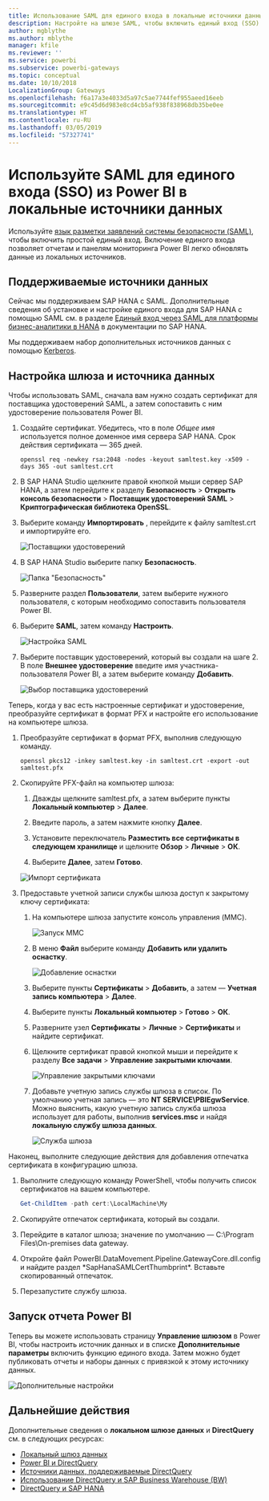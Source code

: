 ```yaml
---
title: Использование SAML для единого входа в локальные источники данных
description: Настройте на шлюзе SAML, чтобы включить единый вход (SSO) из Power BI в локальные источники данных.
author: mgblythe
ms.author: mblythe
manager: kfile
ms.reviewer: ''
ms.service: powerbi
ms.subservice: powerbi-gateways
ms.topic: conceptual
ms.date: 10/10/2018
LocalizationGroup: Gateways
ms.openlocfilehash: f6a17a3e4033d5a97c5ae7744fef955aeed16eeb
ms.sourcegitcommit: e9c45d6d983e8cd4cb5af938f838968db35be0ee
ms.translationtype: HT
ms.contentlocale: ru-RU
ms.lasthandoff: 03/05/2019
ms.locfileid: "57327741"
---
```

# <a name="use-security-assertion-markup-language-saml-for-single-sign-on-sso-from-power-bi-to-on-premises-data-sources"></a>Используйте SAML для единого входа (SSO) из Power BI в локальные источники данных

Используйте [язык разметки заявлений системы безопасности (SAML)](https://www.onelogin.com/pages/saml), чтобы включить простой единый вход. Включение единого входа позволяет отчетам и панелям мониторинга Power BI легко обновлять данные из локальных источников.

## <a name="supported-data-sources"></a>Поддерживаемые источники данных

Сейчас мы поддерживаем SAP HANA с SAML. Дополнительные сведения об установке и настройке единого входа для SAP HANA с помощью SAML см. в разделе [Единый вход через SAML для платформы бизнес-аналитики в HANA](https://wiki.scn.sap.com/wiki/display/SAPHANA/SAML+SSO+for+BI+Platform+to+HANA) в документации по SAP HANA.

Мы поддерживаем набор дополнительных источников данных с помощью [Kerberos](service-gateway-sso-kerberos.md).

## <a name="configuring-the-gateway-and-data-source"></a>Настройка шлюза и источника данных

Чтобы использовать SAML, сначала вам нужно создать сертификат для поставщика удостоверений SAML, а затем сопоставить с ним удостоверение пользователя Power BI.

1. Создайте сертификат. Убедитесь, что в поле *Общее имя* используется полное доменное имя сервера SAP HANA. Срок действия сертификата — 365 дней.

    ```
    openssl req -newkey rsa:2048 -nodes -keyout samltest.key -x509 -days 365 -out samltest.crt
    ```

1. В SAP HANA Studio щелкните правой кнопкой мыши сервер SAP HANA, а затем перейдите к разделу **Безопасность** > **Открыть консоль безопасности** > **Поставщик удостоверений SAML** > **Криптографическая библиотека OpenSSL**.

1. Выберите команду **Импортировать** , перейдите к файлу samltest.crt и импортируйте его.

    ![Поставщики удостоверений](media/service-gateway-sso-saml/identity-providers.png)

1. В SAP HANA Studio выберите папку **Безопасность**.

    ![Папка "Безопасность"](media/service-gateway-sso-saml/security-folder.png)

1. Разверните раздел **Пользователи**, затем выберите нужного пользователя, с которым необходимо сопоставить пользователя Power BI.

1. Выберите **SAML**, затем команду **Настроить**.

    ![Настройка SAML](media/service-gateway-sso-saml/configure-saml.png)

1. Выберите поставщик удостоверений, который вы создали на шаге 2. В поле **Внешнее удостоверение** введите имя участника-пользователя Power BI, а затем выберите команду **Добавить**.

    ![Выбор поставщика удостоверений](media/service-gateway-sso-saml/select-identity-provider.png)

Теперь, когда у вас есть настроенные сертификат и удостоверение, преобразуйте сертификат в формат PFX и настройте его использование на компьютере шлюза.

1. Преобразуйте сертификат в формат PFX, выполнив следующую команду.

    ```
    openssl pkcs12 -inkey samltest.key -in samltest.crt -export -out samltest.pfx
    ```

1. Скопируйте PFX-файл на компьютер шлюза:

    1. Дважды щелкните samltest.pfx, а затем выберите пункты **Локальный компьютер** > **Далее**.

    1. Введите пароль, а затем нажмите кнопку **Далее**.

    1. Установите переключатель **Разместить все сертификаты в следующем хранилище** и щелкните **Обзор** > **Личные** > **ОК**.

    1. Выберите **Далее**, затем **Готово**.

    ![Импорт сертификата](media/service-gateway-sso-saml/import-certificate.png)

1. Предоставьте учетной записи службы шлюза доступ к закрытому ключу сертификата:

    1. На компьютере шлюза запустите консоль управления (MMC).

        ![Запуск MMC](media/service-gateway-sso-saml/run-mmc.png)

    1. В меню **Файл** выберите команду **Добавить или удалить оснастку**.

        ![Добавление оснастки](media/service-gateway-sso-saml/add-snap-in.png)

    1. Выберите пункты **Сертификаты** > **Добавить**, а затем — **Учетная запись компьютера** > **Далее**.

    1. Выберите пункты **Локальный компьютер** > **Готово** > **ОК**.

    1. Разверните узел **Сертификаты** > **Личные** > **Сертификаты** и найдите сертификат.

    1. Щелкните сертификат правой кнопкой мыши и перейдите к разделу **Все задачи** > **Управление закрытыми ключами**.

        ![Управление закрытыми ключами](media/service-gateway-sso-saml/manage-private-keys.png)

    1. Добавьте учетную запись службы шлюза в список. По умолчанию учетная запись — это **NT SERVICE\PBIEgwService**. Можно выяснить, какую учетную запись служба шлюза использует для работы, выполнив **services.msc** и найдя **локальную службу шлюза данных**.

        ![Служба шлюза](media/service-gateway-sso-saml/gateway-service.png)

Наконец, выполните следующие действия для добавления отпечатка сертификата в конфигурацию шлюза.

1. Выполните следующую команду PowerShell, чтобы получить список сертификатов на вашем компьютере.

    ```powershell
    Get-ChildItem -path cert:\LocalMachine\My
    ```
1. Скопируйте отпечаток сертификата, который вы создали.

1. Перейдите в каталог шлюза; значение по умолчанию — C:\Program Files\On-premises data gateway.

1. Откройте файл PowerBI.DataMovement.Pipeline.GatewayCore.dll.config и найдите раздел \*SapHanaSAMLCertThumbprint\*. Вставьте скопированный отпечаток.

1. Перезапустите службу шлюза.

## <a name="running-a-power-bi-report"></a>Запуск отчета Power BI

Теперь вы можете использовать страницу **Управление шлюзом** в Power BI, чтобы настроить источник данных и в списке **Дополнительные параметры** включить функцию единого входа. Затем можно будет публиковать отчеты и наборы данных с привязкой к этому источнику данных.

![Дополнительные настройки](media/service-gateway-sso-saml/advanced-settings.png)

## <a name="next-steps"></a>Дальнейшие действия

Дополнительные сведения о **локальном шлюзе данных** и **DirectQuery** см. в следующих ресурсах:

* [Локальный шлюз данных](service-gateway-onprem.md)
* [Power BI и DirectQuery](desktop-directquery-about.md)
* [Источники данных, поддерживаемые DirectQuery](desktop-directquery-data-sources.md)
* [Использование DirectQuery и SAP Business Warehouse (BW)](desktop-directquery-sap-bw.md)
* [DirectQuery и SAP HANA](desktop-directquery-sap-hana.md)
